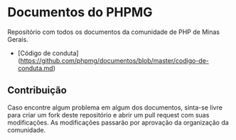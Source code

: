 Documentos do PHPMG
================

Repositório com todos os documentos da comunidade de PHP de Minas Gerais.

- [Código de conduta] (https://github.com/phpmg/documentos/blob/master/codigo-de-conduta.md)

## Contribuição

Caso encontre algum problema em algum dos documentos, sinta-se livre para criar
um fork deste repositório e abrir um pull request com suas modificações. As modificações
passarão por aprovação da organização da comunidade.
